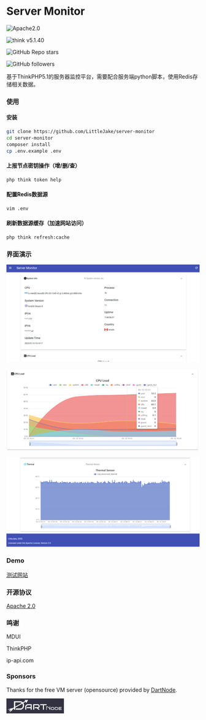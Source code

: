 Server Monitor
==========

![Apache2.0](https://img.shields.io/badge/License-Apache2.0-green)

![think v5.1.40](https://img.shields.io/packagist/php-v/topthink/think/v5.1.40)

![GitHub Repo stars](https://img.shields.io/github/stars/LittleJake/server-monitor?style=social)

![GitHub followers](https://img.shields.io/github/followers/LittleJake?style=social)

基于ThinkPHP5.1的服务器监控平台，需要配合服务端python脚本，使用Redis存储相关数据。

### 使用

#### 安装

```bash
git clone https://github.com/LittleJake/server-monitor
cd server-monitor
composer install
cp .env.example .env
```

#### 上报节点密钥操作（增/删/查）

```bash
php think token help
```

#### 配置Redis数据源

```bash
vim .env
```

#### 刷新数据源缓存（加速网站访问）

```bash
php think refresh:cache
```

### 界面演示

![首页](img/20230113152258.png)

![CPU](img/20230113152320.png)

![Thermal](img/20230113152437.png)

### Demo

[测试网站](https://monitor.littlejake.net)

### 开源协议

[Apache 2.0](LICENSE)

### 鸣谢

MDUI

ThinkPHP

ip-api.com

### Sponsors

Thanks for the free VM server (opensource) provided by [DartNode](https://dartnode.com/).

<a href="https://dartnode.com/"><img src="https://raw.githubusercontent.com/LittleJake/LittleJake/master/images/dartnode.png" width="150" align='left' ></a>
